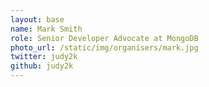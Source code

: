 ```yaml
---
layout: base
name: Mark Smith
role: Senior Developer Advocate at MongoDB
photo_url: /static/img/organisers/mark.jpg
twitter: judy2k
github: judy2k
---
```

